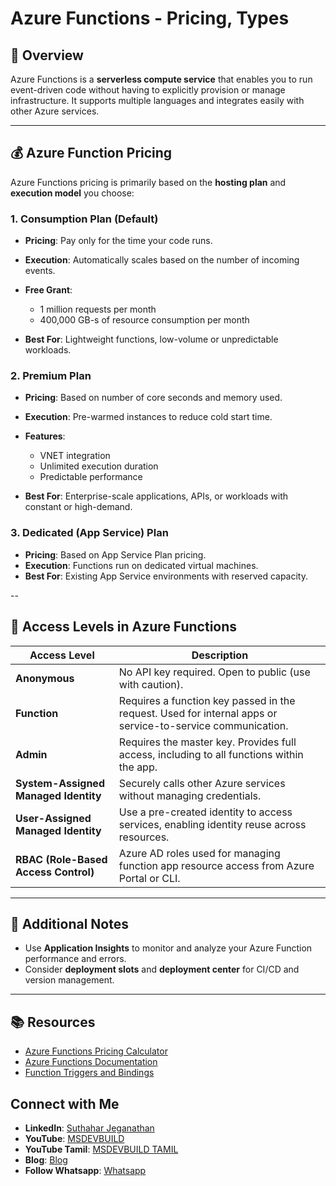 # Azure Functions - Pricing, Types

## 🔹 Overview

Azure Functions is a **serverless compute service** that enables you to run event-driven code without having to explicitly provision or manage infrastructure. It supports multiple languages and integrates easily with other Azure services.

---

## 💰 Azure Function Pricing

Azure Functions pricing is primarily based on the **hosting plan** and **execution model** you choose:

### 1. **Consumption Plan (Default)**

* **Pricing**: Pay only for the time your code runs.
* **Execution**: Automatically scales based on the number of incoming events.
* **Free Grant**:

  * 1 million requests per month
  * 400,000 GB-s of resource consumption per month
* **Best For**: Lightweight functions, low-volume or unpredictable workloads.

### 2. **Premium Plan**

* **Pricing**: Based on number of core seconds and memory used.
* **Execution**: Pre-warmed instances to reduce cold start time.
* **Features**:

  * VNET integration
  * Unlimited execution duration
  * Predictable performance
* **Best For**: Enterprise-scale applications, APIs, or workloads with constant or high-demand.

### 3. **Dedicated (App Service) Plan**

* **Pricing**: Based on App Service Plan pricing.
* **Execution**: Functions run on dedicated virtual machines.
* **Best For**: Existing App Service environments with reserved capacity.

--

## 🔐 Access Levels in Azure Functions

| Access Level                         | Description                                                                                                |
| ------------------------------------ | ---------------------------------------------------------------------------------------------------------- |
| **Anonymous**                        | No API key required. Open to public (use with caution).                                                    |
| **Function**                         | Requires a function key passed in the request. Used for internal apps or service-to-service communication. |
| **Admin**                            | Requires the master key. Provides full access, including to all functions within the app.                  |
| **System-Assigned Managed Identity** | Securely calls other Azure services without managing credentials.                                          |
| **User-Assigned Managed Identity**   | Use a pre-created identity to access services, enabling identity reuse across resources.                   |
| **RBAC (Role-Based Access Control)** | Azure AD roles used for managing function app resource access from Azure Portal or CLI.                    |

---

## 📌 Additional Notes

* Use **Application Insights** to monitor and analyze your Azure Function performance and errors.
* Consider **deployment slots** and **deployment center** for CI/CD and version management.

---

## 📚 Resources

* [Azure Functions Pricing Calculator](https://azure.microsoft.com/en-us/pricing/details/functions/)
* [Azure Functions Documentation](https://learn.microsoft.com/en-us/azure/azure-functions/)
* [Function Triggers and Bindings](https://learn.microsoft.com/en-us/azure/azure-functions/functions-triggers-bindings)

 ## Connect with Me
- **LinkedIn**: [Suthahar Jeganathan](https://www.linkedin.com/in/jssuthahar/)
- **YouTube**: [MSDEVBUILD](https://www.youtube.com/@MSDEVBUILD)
- **YouTube Tamil**: [MSDEVBUILD TAMIL](https://www.youtube.com/@MSDEVBUILDTamil)
- **Blog**: [Blog](https://www.msdevbuild.com/)
- **Follow Whatsapp**: [Whatsapp](https://www.whatsapp.com/channel/0029Va5j2rHEFeXcTlUhQB0J)
